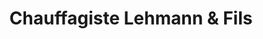 ---
title: "Chauffagiste Lehmann & Fils"
url: /la-roche-des-arnauds/chauffagiste-lehmann-und-fils/
shop: Haushaltsgeräte
---